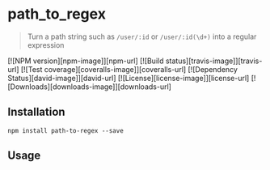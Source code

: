 # path_to_regex

> Turn a path string such as `/user/:id` or `/user/:id(\d+)`  into a regular expression 


[![NPM version][npm-image]][npm-url]
[![Build status][travis-image]][travis-url]
[![Test coverage][coveralls-image]][coveralls-url]
[![Dependency Status][david-image]][david-url]
[![License][license-image]][license-url]
[![Downloads][downloads-image]][downloads-url]

## Installation

```
npm install path-to-regex --save
```

## Usage